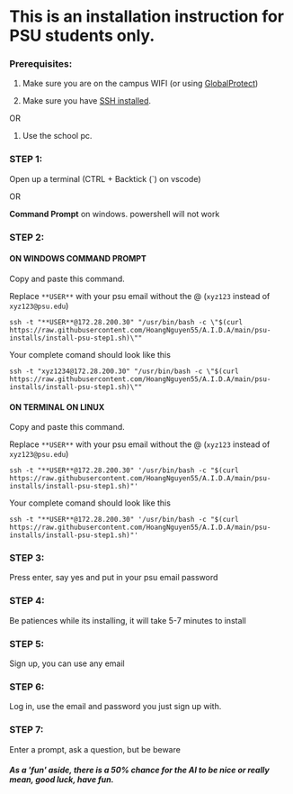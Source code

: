 # This is an installation instruction for PSU students only.

### Prerequisites:
1. Make sure you are on the campus WIFI (or using [GlobalProtect](https://pennstate.service-now.com/sp?id=kb_article_view&sysparm_article=KB0013431))

2. Make sure you have [SSH installed](https://learn.microsoft.com/en-us/windows-server/administration/openssh/openssh_install_firstuse?tabs=gui).

OR 

1. Use the school pc.

### STEP 1:
Open up a terminal (CTRL + Backtick (`) on vscode) 

OR

**Command Prompt** on windows. powershell will not work

### STEP 2:
#### ON WINDOWS COMMAND PROMPT
Copy and paste this command.

Replace `**USER**` with your psu email without the @ (`xyz123` instead of `xyz123@psu.edu`)

`ssh -t "**USER**@172.28.200.30" "/usr/bin/bash -c \"$(curl https://raw.githubusercontent.com/HoangNguyen55/A.I.D.A/main/psu-installs/install-psu-step1.sh)\""`


Your complete comand should look like this

`ssh -t "xyz1234@172.28.200.30" "/usr/bin/bash -c \"$(curl https://raw.githubusercontent.com/HoangNguyen55/A.I.D.A/main/psu-installs/install-psu-step1.sh)\""`

#### ON TERMINAL ON LINUX
Copy and paste this command.

Replace `**USER**` with your psu email without the @ (`xyz123` instead of `xyz123@psu.edu`)

`ssh -t "**USER**@172.28.200.30" '/usr/bin/bash -c "$(curl https://raw.githubusercontent.com/HoangNguyen55/A.I.D.A/main/psu-installs/install-psu-step1.sh)"'`

Your complete comand should look like this

`ssh -t "**USER**@172.28.200.30" '/usr/bin/bash -c "$(curl https://raw.githubusercontent.com/HoangNguyen55/A.I.D.A/main/psu-installs/install-psu-step1.sh)"'`


### STEP 3:
Press enter, say yes and put in your psu email password

### STEP 4:
Be patiences while its installing, it will take 5-7 minutes to install

### STEP 5:
Sign up, you can use any email

### STEP 6:
Log in, use the email and password you just sign up with.

### STEP 7:
Enter a prompt, ask a question, but be beware

##### As a 'fun' aside, there is a 50% chance for the AI to be nice or really mean, good luck, have fun.
